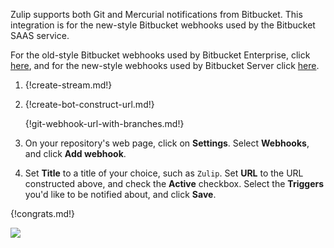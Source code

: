 Zulip supports both Git and Mercurial notifications from
Bitbucket. This integration is for the new-style Bitbucket
webhooks used by the Bitbucket SAAS service.

For the old-style Bitbucket webhooks used by Bitbucket Enterprise,
click [here](./bitbucket), and for the new-style webhooks used by
Bitbucket Server click [here](./bitbucket3).

1. {!create-stream.md!}

1. {!create-bot-construct-url.md!}

    {!git-webhook-url-with-branches.md!}

1. On your repository's web page, click on **Settings**. Select
   **Webhooks**, and click **Add webhook**.

1. Set **Title** to a title of your choice, such as `Zulip`. Set **URL**
   to the URL constructed above, and check the **Active** checkbox. Select
   the **Triggers** you'd like to be notified about, and click **Save**.

{!congrats.md!}

![](/static/images/integrations/bitbucket/003.png)
